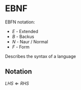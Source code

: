 # EBNF

EBFN notation:
* *E* - Extended
* *B* - Backus
* *N* - Naur / Normal
* *F* - Form

Describes the syntax of a language

## Notation
$LHS \Longleftarrow RHS$
